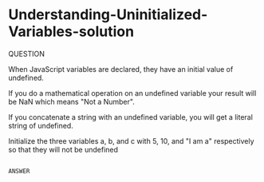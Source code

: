 # Understanding-Uninitialized-Variables-solution
QUESTION


When JavaScript variables are declared, they have an initial value of undefined.

If you do a mathematical operation on an undefined variable your result will be NaN which means "Not a Number".

If you concatenate a string with an undefined variable, you will get a literal string of undefined.

Initialize the three variables a, b, and c with 5, 10, and "I am a" respectively so that they will not be undefined


                                                                     ANSWER
